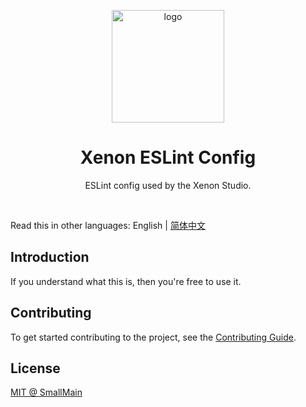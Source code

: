 <!-- 标志 -->
<p align="center">
  <a target="_blank" rel="noopener noreferrer">
    <img width="180" src="https://camo.githubusercontent.com/1363006fb34b45f989f79338f7b220282fa7f09e7431cb6c41d56e8897e87fe0/68747470733a2f2f65736c696e742e6f72672f69636f6e2e737667" alt="logo">
  </a>
</p>
<!-- 名字 -->
<h1 align="center">Xenon ESLint Config</h1>
<!-- 描述 -->
<p align="center">ESLint config used by the Xenon Studio.</p>
<br/>

Read this in other languages: English | [简体中文](./README_zh-CN.md)

## Introduction

If you understand what this is, then you're free to use it.

## Contributing

To get started contributing to the project, see the [Contributing Guide](./CONTRIBUTING.md).

## License

[MIT @ SmallMain](../LICENSE)

